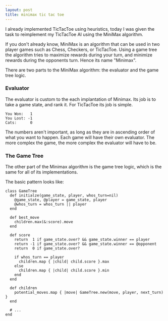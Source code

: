 ```yaml
---
layout: post
title: minimax tic tac toe
---
```

I already implemented TicTacToe using heuristics, today I was given the task to
reimplement my TicTacToe AI using the MiniMax algorithm.

If you don't already know, MiniMax is an algorithm that can be used in two
player games such as Chess, Checkers, or TicTacToe.  Using a game tree the
algorithm tries to maximize rewards during your turn, and minimize rewards
during the opponents turn.  Hence its name "Minimax".

There are two parts to the MiniMax algorithm: the evaluator and the game tree
logic.  

### Evaluator

The evaluator is custom to the each implantation of Minimax.  Its job
is to take a game state, and rank it.  For TicTacToe its job is simple.

    You Won:   1
    You Lost: -1
    Cats:      0

The numbers aren't important, as long as they are in ascending order of what
you want to happen. Each game will have their own evaluator. The more complex
the game, the more complex the evaluator will have to be.

### The Game Tree

The other part of the Minimax algorithm is the game tree logic, which is the
same for all of its implementations.

The basic pattern looks like:
  
    class GameTree
      def initialze(game_state, player, whos_turn=nil)
        @game_state, @player = game_state, player
        @whos_turn = whos_turn || player
      end

      def best_move
        children.max(&:score).move
      end

      def score
        return  1 if game_state.over? && game_state.winner == player
        return -1 if game_state.over? && game_state.winner == @opponent
        return  0 if game_state.over?

        if whos_turn == player
          children.map { |child| child.score }.max
        else
          children.map { |child| child.score }.min
        end
      end

      def children
        potential_moves.map { |move| GameTree.new(move, player, next_turn) } 
      end

      # ...
    end
